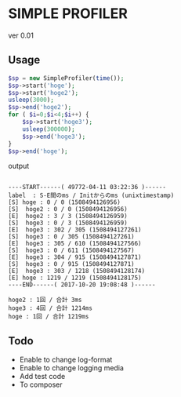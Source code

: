 # SIMPLE PROFILER

ver 0.01

## Usage

```php
$sp = new SimpleProfiler(time());
$sp->start('hoge');
$sp->start('hoge2');
usleep(3000);
$sp->end('hoge2');
for ( $i=0;$i<4;$i++) {
	$sp->start('hoge3');
	usleep(300000);
	$sp->end('hoge3');
}
$sp->end('hoge');
```

output

```

----START------( 49772-04-11 03:22:36 )------
label  : S-E間のms / Initからのms (unixtimestamp)
[S] hoge : 0 / 0 (1508494126956)
[S]  hoge2 : 0 / 0 (1508494126956)
[E]  hoge2 : 3 / 3 (1508494126959)
[S]  hoge3 : 0 / 3 (1508494126959)
[E]  hoge3 : 302 / 305 (1508494127261)
[S]  hoge3 : 0 / 305 (1508494127261)
[E]  hoge3 : 305 / 610 (1508494127566)
[S]  hoge3 : 0 / 611 (1508494127567)
[E]  hoge3 : 304 / 915 (1508494127871)
[S]  hoge3 : 0 / 915 (1508494127871)
[E]  hoge3 : 303 / 1218 (1508494128174)
[E] hoge : 1219 / 1219 (1508494128175)
----END------( 2017-10-20 19:08:48 )------

hoge2 : 1回 / 合計 3ms 
hoge3 : 4回 / 合計 1214ms 
hoge : 1回 / 合計 1219ms 
```

## Todo

* Enable to change log-format
* Enable to change logging media
* Add test code
* To composer
